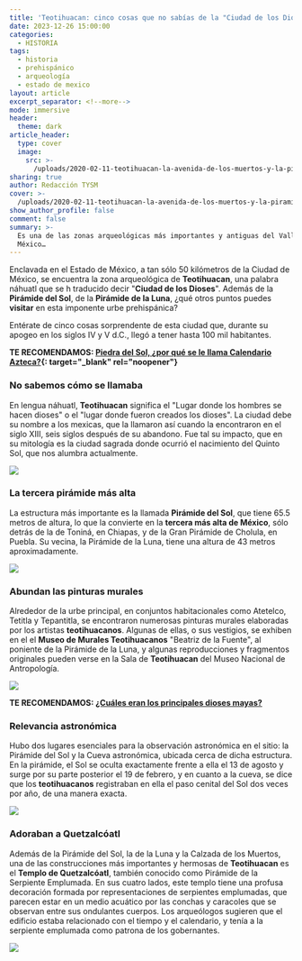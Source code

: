 ```yaml
---
title: 'Teotihuacan: cinco cosas que no sabías de la "Ciudad de los Dioses"'
date: 2023-12-26 15:00:00
categories:
  - HISTORIA
tags:
  - historia
  - prehispánico
  - arqueología
  - estado de mexico
layout: article
excerpt_separator: <!--more-->
mode: immersive
header:
  theme: dark
article_header:
  type: cover
  image:
    src: >-
      /uploads/2020-02-11-teotihuacan-la-avenida-de-los-muertos-y-la-piramide-del-sol.jpeg
sharing: true
author: Redacción TYSM
cover: >-
  /uploads/2020-02-11-teotihuacan-la-avenida-de-los-muertos-y-la-piramide-del-sol.jpeg
show_author_profile: false
comment: false
summary: >-
  Es una de las zonas arqueológicas más importantes y antiguas del Valle de
  México…
---
```

Enclavada en el Estado de México, a tan sólo 50 kilómetros de la Ciudad de México, se encuentra la zona arqueológica de **Teotihuacan**, una palabra náhuatl que se h traducido decir "**Ciudad de los Dioses**". Además de la **Pirámide del Sol**, de la **Pirámide de la Luna**, ¿qué otros puntos puedes **visitar** en esta imponente urbe prehispánica?

Entérate de cinco cosas sorprendente de esta ciudad que, durante su apogeo en los siglos IV y V d.C., llegó a tener hasta 100 mil habitantes.

**TE RECOMENDAMOS: [Piedra del Sol, ¿por qué se le llama Calendario Azteca?](https://blog.tonoysumariachi.com/historia/2022/08/26/piedra-del-sol-por-que-se-le-llama-calendario-azteca.html){: target="_blank" rel="noopener"}**

### No sabemos cómo se llamaba

En lengua náhuatl, **Teotihuacan** significa el "Lugar donde los hombres se hacen dioses" o el "lugar donde fueron creados los dioses". La ciudad debe su nombre a los mexicas, que la llamaron así cuando la encontraron en el siglo XIII, seis siglos después de su abandono. Fue tal su impacto, que en su mitología es la ciudad sagrada donde ocurrió el nacimiento del Quinto Sol, que nos alumbra actualmente.

![](https://upload.wikimedia.org/wikipedia/commons/1/18/Teotihuacan_opacic.jpg)

### La tercera pirámide más alta

La estructura más importante es la llamada **Pirámide del Sol**, que tiene 65.5 metros de altura, lo que la convierte en la **tercera más alta de México**, sólo detrás de la de Toniná, en Chiapas, y de la Gran Pirámide de Cholula, en Puebla. Su vecina, la Pirámide de la Luna, tiene una altura de 43 metros aproximadamente.

![](https://upload.wikimedia.org/wikipedia/commons/thumb/c/cc/Pyramid_of_the_Sun_-_Teotihuacan_-_panoramio.jpg/1024px-Pyramid_of_the_Sun_-_Teotihuacan_-_panoramio.jpg)

### Abundan las pinturas murales

Alrededor de la urbe principal, en conjuntos habitacionales como Atetelco, Tetitla y Tepantitla, se encontraron numerosas pinturas murales elaboradas por los artistas **teotihuacanos**. Algunas de ellas, o sus vestigios, se exhiben en el el **Museo de Murales Teotihuacanos** "Beatriz de la Fuente", al poniente de la Pirámide de la Luna, y algunas reproducciones y fragmentos originales pueden verse en la Sala de **Teotihuacan** del Museo Nacional de Antropología.

![](https://upload.wikimedia.org/wikipedia/commons/thumb/f/f5/Pintura_mural_teotihuacana_05.jpg/1024px-Pintura_mural_teotihuacana_05.jpg)

**TE RECOMENDAMOS: [¿Cuáles eran los principales dioses mayas?](https://blog.tonoysumariachi.com/historia/2022/09/21/cuales-eran-los-principales-dioses-mayas.html)**

### Relevancia astronómica

Hubo dos lugares esenciales para la observación astronómica en el sitio: la Pirámide del Sol y la Cueva astronómica, ubicada cerca de dicha estructura. En la pirámide, el Sol se oculta exactamente frente a ella el 13 de agosto y surge por su parte posterior el 19 de febrero, y en cuanto a la cueva, se dice que los **teotihuacanos** registraban en ella el paso cenital del Sol dos veces por año, de una manera exacta.

![](https://upload.wikimedia.org/wikipedia/commons/thumb/1/13/Teotihuac%C3%A1n_rituales.jpg/1024px-Teotihuac%C3%A1n_rituales.jpg)

### Adoraban a Quetzalcóatl

Además de la Pirámide del Sol, la de la Luna y la Calzada de los Muertos, una de las construcciones más importantes y hermosas de **Teotihuacan** es el **Templo de Quetzalcóatl**, también conocido como Pirámide de la Serpiente Emplumada. En sus cuatro lados, este templo tiene una profusa decoración formada por representaciones de serpientes emplumadas, que parecen estar en un medio acuático por las conchas y caracoles que se observan entre sus ondulantes cuerpos. Los arqueólogos sugieren que el edificio estaba relacionado con el tiempo y el calendario, y tenía a la serpiente emplumada como patrona de los gobernantes.

![](https://upload.wikimedia.org/wikipedia/commons/thumb/a/a7/Temple_of_the_feathered_serpent_detail.jpg/1024px-Temple_of_the_feathered_serpent_detail.jpg)

​​​​